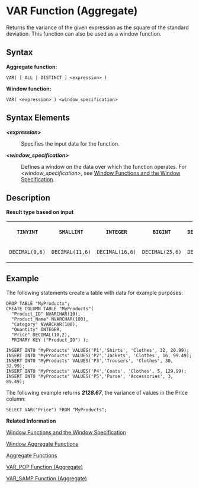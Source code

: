 <!-- loio21a8eb1267d549c6a3eb0e15f82943e6 -->

# VAR Function \(Aggregate\)

Returns the variance of the given expression as the square of the standard deviation. This function can also be used as a window function.



<a name="loio21a8eb1267d549c6a3eb0e15f82943e6__section_xrt_wxc_mfb"/>

## Syntax

**Aggregate function:**

```
VAR( [ ALL | DISTINCT ] <expression> )
```

**Window function:**

```
VAR( <expression> ) <window_specification>
```



<a name="loio21a8eb1267d549c6a3eb0e15f82943e6__section_yrt_wxc_mfb"/>

## Syntax Elements


<dl>
<dt><b>

*<expression\>*

</b></dt>
<dd>

Specifies the input data for the function.



</dd><dt><b>

*<window\_specification\>*

</b></dt>
<dd>

Defines a window on the data over which the function operates. For *<window\_specification\>*, see [Window Functions and the Window Specification](window-functions-and-the-window-specification-20a3533.md).



</dd>
</dl>



<a name="loio21a8eb1267d549c6a3eb0e15f82943e6__section_nst_wxc_mfb"/>

## Description

**Result type based on input**


<table>
<tr>
<th valign="top">

**`TINYINT`**



</th>
<th valign="top">

**`SMALLINT`**



</th>
<th valign="top">

**`INTEGER`**



</th>
<th valign="top">

**`BIGINT`**



</th>
<th valign="top">

**`DECIMAL(p,s)`**



</th>
<th valign="top">

**`DECIMAL`**



</th>
<th valign="top">

**`REAL`**



</th>
<th valign="top">

**`DOUBLE`**



</th>
</tr>
<tr>
<td valign="top">

`DECIMAL(9,6)`



</td>
<td valign="top">

`DECIMAL(11,6)`



</td>
<td valign="top">

`DECIMAL(16,6)`



</td>
<td valign="top">

`DECIMAL(25,6)`



</td>
<td valign="top">

`DECIMAL(p,s)`



</td>
<td valign="top">

`DECIMAL`



</td>
<td valign="top">

`REAL`



</td>
<td valign="top">

`DOUBLE`



</td>
</tr>
</table>



<a name="loio21a8eb1267d549c6a3eb0e15f82943e6__section_r1g_2vq_mfb"/>

## Example

The following statements create a table with data for example purposes:

```
DROP TABLE "MyProducts";
CREATE COLUMN TABLE "MyProducts"(
  "Product_ID" NVARCHAR(10),
  "Product_Name" NVARCHAR(100),
  "Category" NVARCHAR(100),
  "Quantity" INTEGER,
  "Price" DECIMAL(10,2),
  PRIMARY KEY ("Product_ID") );
				
INSERT INTO "MyProducts" VALUES('P1','Shirts', 'Clothes', 32, 20.99);
INSERT INTO "MyProducts" VALUES('P2','Jackets', 'Clothes', 16, 99.49);
INSERT INTO "MyProducts" VALUES('P3','Trousers', 'Clothes', 30, 32.99);
INSERT INTO "MyProducts" VALUES('P4','Coats', 'Clothes', 5, 129.99);
INSERT INTO "MyProducts" VALUES('P5','Purse', 'Accessories', 3, 89.49);
```

The following example returns ***2128.67***, the variance of values in the Price column:

```
SELECT VAR("Price") FROM "MyProducts";
```

**Related Information**  


[Window Functions and the Window Specification](window-functions-and-the-window-specification-20a3533.md "Window functions allow you to perform analytic operations over a set of input rows.")

[Window Aggregate Functions](window-aggregate-functions-ee3c26a.md "Some aggregate functions can be used as window functions over a window specification.")

[Aggregate Functions](aggregate-functions-6fff7f0.md "Aggregate functions are analytic functions that calculate an aggregate value based on a group of rows.")

[VAR\_POP Function \(Aggregate\)](var-pop-function-aggregate-4faac7b.md "Returns the population variance of an expression.")

[VAR\_SAMP Function \(Aggregate\)](var-samp-function-aggregate-d1e36df.md "Returns the sample variance of an expression.")

